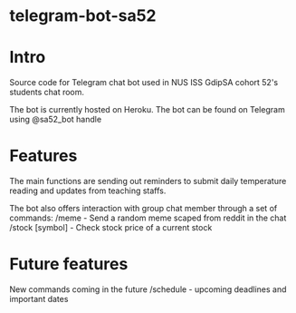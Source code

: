 # telegram-bot-sa52

# Intro
Source code for Telegram chat bot used in NUS ISS GdipSA cohort 52's students chat room.

The bot is currently hosted on Heroku. The bot can be found on Telegram using @sa52_bot handle

# Features
The main functions are sending out reminders to submit daily temperature reading and updates from teaching staffs.

The bot also offers interaction with group chat member through a set of commands:
/meme - Send a random meme scaped from reddit in the chat
/stock [symbol] - Check stock price of a current stock

# Future features
New commands coming in the future
/schedule - upcoming deadlines and important dates
